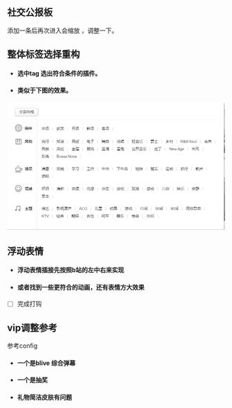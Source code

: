 ## 社交公报板

 添加一条后再次进入会缩放 ，调整一下。

## 整体标签选择重构

- #### 选中tag 选出符合条件的插件。
    
- #### 类似于下图的效果。  

![a20a4716b7e0c17056e4aa1329219f79.png](../../_resources/a20a4716b7e0c17056e4aa1329219f79.png)

## 浮动表情
- #### 浮动表情插接先按照b站的左中右来实现
- #### 或者找到一些更符合的动画，还有表情方大效果
- [ ] 完成打钩

## vip调整参考
参考config
- #### 一个是blive 综合弹幕
- #### 一个是抽奖 
- #### 礼物简洁皮肤有问题